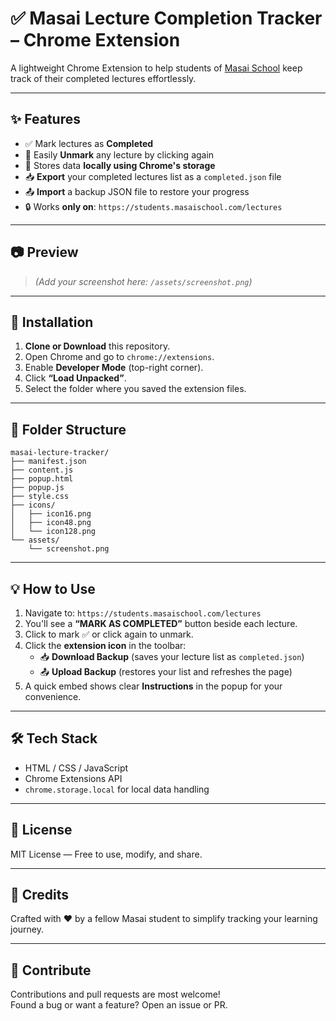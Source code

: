 # ✅ Masai Lecture Completion Tracker – Chrome Extension

A lightweight Chrome Extension to help students of [Masai School](https://students.masaischool.com/lectures) keep track of their completed lectures effortlessly.

---

## ✨ Features

- ✅ Mark lectures as **Completed**
- 🔁 Easily **Unmark** any lecture by clicking again
- 💾 Stores data **locally using Chrome's storage**
- 📥 **Export** your completed lectures list as a `completed.json` file
- 📤 **Import** a backup JSON file to restore your progress
- 🔒 Works **only on**: `https://students.masaischool.com/lectures`

---

## 📷 Preview

> *(Add your screenshot here: `/assets/screenshot.png`)*

---

## 🚀 Installation

1. **Clone or Download** this repository.
2. Open Chrome and go to `chrome://extensions`.
3. Enable **Developer Mode** (top-right corner).
4. Click **“Load Unpacked”**.
5. Select the folder where you saved the extension files.

---

## 📁 Folder Structure

```
masai-lecture-tracker/
├── manifest.json
├── content.js
├── popup.html
├── popup.js
├── style.css
├── icons/
│   ├── icon16.png
│   ├── icon48.png
│   └── icon128.png
└── assets/
    └── screenshot.png
```

---

## 💡 How to Use

1. Navigate to: `https://students.masaischool.com/lectures`
2. You'll see a **“MARK AS COMPLETED”** button beside each lecture.
3. Click to mark ✅ or click again to unmark.
4. Click the **extension icon** in the toolbar:
   - 📥 **Download Backup** (saves your lecture list as `completed.json`)
   - 📤 **Upload Backup** (restores your list and refreshes the page)
5. A quick embed shows clear **Instructions** in the popup for your convenience.

---

## 🛠 Tech Stack

- HTML / CSS / JavaScript
- Chrome Extensions API
- `chrome.storage.local` for local data handling

---

## 📄 License

MIT License — Free to use, modify, and share.

---

## 🙌 Credits

Crafted with ❤️ by a fellow Masai student to simplify tracking your learning journey.

---

## 🤝 Contribute

Contributions and pull requests are most welcome!  
Found a bug or want a feature? Open an issue or PR.

